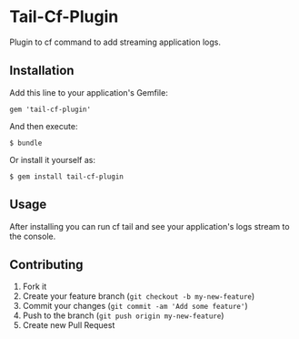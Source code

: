 # Tail-Cf-Plugin

Plugin to cf command to add streaming application logs.

## Installation

Add this line to your application's Gemfile:

    gem 'tail-cf-plugin'

And then execute:

    $ bundle

Or install it yourself as:

    $ gem install tail-cf-plugin

## Usage

After installing you can run cf tail and see your application's logs stream to the console.

## Contributing

1. Fork it
2. Create your feature branch (`git checkout -b my-new-feature`)
3. Commit your changes (`git commit -am 'Add some feature'`)
4. Push to the branch (`git push origin my-new-feature`)
5. Create new Pull Request
